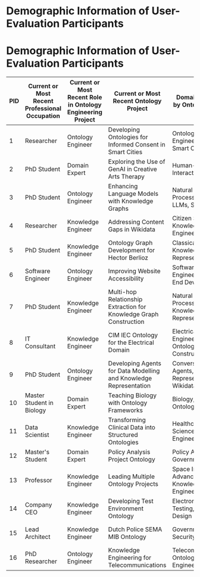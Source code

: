 # Demographic Information of User-Evaluation Participants

# Demographic Information of User-Evaluation Participants

| PID | Current or Most Recent Professional Occupation | Current or Most Recent Role in Ontology Engineering Project | Current or Most Recent Ontology Project                              | Domains Covered by Ontology Project               | Experience with Ontology Construction | Familiarity with AI Chatbots       | Familiarity with Ontology User Stories |
|-----|-------------------------------------------------|------------------------------------------------------------|-----------------------------------------------------------------------|--------------------------------------------------|---------------------------------------|-----------------------------------|--------------------------------------|
| 1   | Researcher                                      | Ontology Engineer                                          | Developing Ontologies for Informed Consent in Smart Cities            | Ontology Engineering and Smart Cities             | 5 - Expert                            | 3 - Moderately familiar            | 5 - Extremely familiar              |
| 2   | PhD Student                                     | Domain Expert                                              | Exploring the Use of GenAI in Creative Arts Therapy                   | Human-Computer Interaction                       | 1 - No experience                     | 3 - Moderately familiar            | 1 - Not familiar                   |
| 3   | PhD Student                                     | Ontology Engineer                                          | Enhancing Language Models with Knowledge Graphs                       | Natural Language Processing (NLP), LLMs, Safety   | 1 - No experience                     | 4 - Very familiar                  | 1 - Not familiar                   |
| 4   | Researcher                                      | Knowledge Engineer                                         | Addressing Content Gaps in Wikidata                                   | Citizen Science, Knowledge Engineering           | 2 - Beginner                          | 3 - Moderately familiar            | 2 - Slightly familiar              |
| 5   | PhD Student                                     | Knowledge Engineer                                         | Ontology Graph Development for Hector Berlioz                         | Classical Music, Knowledge Representation         | 4 - Advanced                          | 4 - Very familiar                  | 1 - Not familiar                   |
| 6   | Software Engineer                               | Ontology Engineer                                          | Improving Website Accessibility                                       | Software Engineering, Front-End Development      | 1 - No experience                     | 4 - Very familiar                  | 2 - Slightly familiar              |
| 7   | PhD Student                                     | Knowledge Engineer                                         | Multi-hop Relationship Extraction for Knowledge Graph Construction    | Natural Language Processing (NLP), Knowledge Representation | 1 - No experience                     | 4 - Very familiar                  | 3 - Moderately familiar            |
| 8   | IT Consultant                                   | Knowledge Engineer                                         | CIM IEC Ontology for the Electrical Domain                            | Electrical Engineering, Ontology Construction     | 3 - Intermediate                      | 4 - Very familiar                  | 3 - Moderately familiar            |
| 9   | PhD Student                                     | Ontology Engineer                                          | Developing Agents for Data Modelling and Knowledge Representation     | Conversational Agents, Knowledge Representation, Wikidata | 2 - Beginner                          | 5 - Extremely familiar             | 2 - Slightly familiar              |
| 10  | Master Student in Biology                       | Domain Expert                                              | Teaching Biology with Ontology Frameworks                             | Biology, Educational Ontologies                  | 1 - No experience                     | 2 - Slightly familiar              | 1 - Not familiar                   |
| 11  | Data Scientist                                  | Knowledge Engineer                                         | Transforming Clinical Data into Structured Ontologies                 | Healthcare, Data Science, Ontology Engineering   | 3 - Intermediate                      | 4 - Very familiar                  | 1 - Not familiar                   |
| 12  | Master's Student                                | Domain Expert                                              | Policy Analysis Project Ontology                                      | Policy Analysis, Government Data                 | 2 - Beginner                          | 4 - Very familiar                  | 2 - Slightly familiar              |
| 13  | Professor                                       | Knowledge Engineer                                         | Leading Multiple Ontology Projects                                    | Space Industry, Advanced Knowledge Engineering    | 5 - Expert                            | 5 - Extremely familiar             | 4 - Very familiar                  |
| 14  | Company CEO                                     | Knowledge Engineer                                         | Developing Test Environment Ontology                                  | Electronic Board Testing, Ontology Design         | 4 - Advanced                          | 4 - Very familiar                  | 3 - Moderately familiar            |
| 15  | Lead Architect                                  | Knowledge Engineer                                         | Dutch Police SEMA MIB Ontology                                        | Government, Security, Intelligence               | 4 - Advanced                          | 5 - Extremely familiar             | 3 - Moderately familiar            |
| 16  | PhD Researcher                                  | Ontology Engineer                                          | Knowledge Engineering for Telecommunications                          | Telecommunications, Ontology Engineering          | 4 - Advanced                          | 4 - Very familiar                  | 4 - Very familiar                  |
